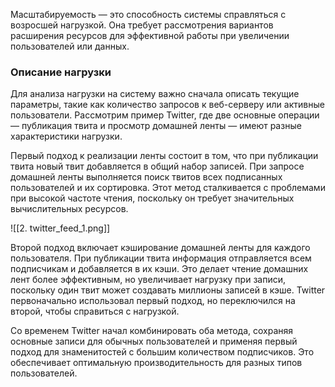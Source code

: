 Масштабируемость — это способность системы справляться с возросшей нагрузкой. Она требует рассмотрения вариантов расширения ресурсов для эффективной работы при увеличении пользователей или данных.
### Описание нагрузки
Для анализа нагрузки на систему важно сначала описать текущие параметры, такие как количество запросов к веб-серверу или активные пользователи. Рассмотрим пример Twitter, где две основные операции — публикация твита и просмотр домашней ленты — имеют разные характеристики нагрузки.

Первый подход к реализации ленты состоит в том, что при публикации твита новый твит добавляется в общий набор записей. При запросе домашней ленты выполняется поиск твитов всех подписанных пользователей и их сортировка. Этот метод сталкивается с проблемами при высокой частоте чтения, поскольку он требует значительных вычислительных ресурсов.

![[2. twitter_feed_1.png]]

Второй подход включает кэширование домашней ленты для каждого пользователя. При публикации твита информация отправляется всем подписчикам и добавляется в их кэши. Это делает чтение домашних лент более эффективным, но увеличивает нагрузку при записи, поскольку один твит может создавать миллионы записей в кэше. Twitter первоначально использовал первый подход, но переключился на второй, чтобы справиться с нагрузкой.

Со временем Twitter начал комбинировать оба метода, сохраняя основные записи для обычных пользователей и применяя первый подход для знаменитостей с большим количеством подписчиков. Это обеспечивает оптимальную производительность для разных типов пользователей.